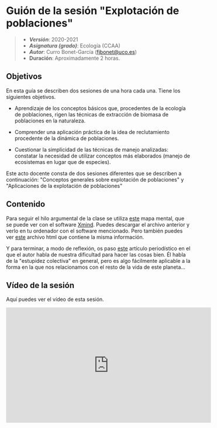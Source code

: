 # Guión de la sesión "Explotación de poblaciones"


> + **_Versión_**: 2020-2021
> + **_Asignatura (grado)_**: Ecología (CCAA)
> + **_Autor_**: Curro Bonet-García (fjbonet@uco.es)
> + **Duración**: Aproximadamente 2 horas.



## Objetivos 

En esta guía se describen dos sesiones de una hora cada una. Tiene los siguientes objetivos. 

 + Aprendizaje de los conceptos básicos que, procedentes de la ecología de poblaciones, rigen las técnicas de extracción de biomasa de poblaciones en la naturaleza. 

 + Comprender una aplicación práctica de la idea de reclutamiento procedente de la dinámica de poblaciones.

 + Cuestionar la simplicidad de las técnicas de manejo analizadas: constatar la necesidad de utilizar conceptos más elaborados (manejo de ecosistemas en lugar que de especies).

   

Este acto docente consta de dos sesiones diferentes que se describen a continuación: "Conceptos generales sobre explotación de poblaciones" y "Aplicaciones de la explotación de poblaciones"



## Contenido

Para seguir el hilo argumental de la clase se utiliza [este](https://github.com/aprendiendo-cosas/Te_poblaciones_explotacion_ecologia_ccaa/raw/main/presentacion/explotacion_poblaciones.xmind) mapa mental, que se puede ver con el software [Xmind](https://www.xmind.net/). Puedes descargar el archivo anterior y verlo en tu ordenador con el software mencionado. Pero también puedes ver [este](https://aprendiendo-cosas.github.io/Te_poblaciones_explotacion_ecologia_ccaa/presentacion/explotacion_poblaciones.html) archivo html que contiene la misma información.

Y para terminar, a modo de reflexión, os paso [este](https://github.com/aprendiendo-cosas/Te_poblaciones_explotacion_ecologia_ccaa/raw/main/biblio/estupidez_colectiva.pdf) artículo periodístico en el que el autor habla de nuestra dificultad para hacer las cosas bien. Él habla de la "estupidez colectiva" en general, pero es algo fácilmente aplicable a la forma en la que nos relacionamos con el resto de la vida de este planeta...



## Vídeo de la sesión

Aquí puedes ver el vídeo de esta sesión.

<iframe width="560" height="315" src="https://www.youtube.com/embed/NdodJ5ir4k4" title="YouTube video player" frameborder="0" allow="accelerometer; autoplay; clipboard-write; encrypted-media; gyroscope; picture-in-picture" allowfullscreen></iframe>



